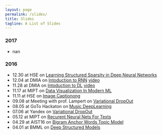 ```yaml
---
layout: page
permalink: /slides/
title: Slides
tagline: A List of Slides
---
```


### 2017
- nan

### 2016 
- 12.30 at HSE on [Learning Structured Sparsity in Deep Neural Networks](2016.12.27_SSL/ssl.pdf)
- 12.04 at DMIA on [Intoduction to RNN](2016.12.04_DMIA_RNN/dmia_rnn.pdf) [video](https://youtu.be/i-l9x09kqZ8)
- 11.28 at DMIA on [Intoduction to DL](2016.11.28_DMIA_DL/dmia_dl.pdf) [video](https://youtu.be/xguvCaSGWQY)
- 11.17 at MIPT on [Data Visualization In Modern ML](2016.11.17_DataVisualizationInModernML/data_viz.pdf)
- 11.11 at HSE  on [Image Captionong](2016.11.11_ImageCaptioning/image_captionong.pdf)
- 09.08 at Meeting with prof. Lampert on [Variational DropOut](2016.09.08_VDLtoLampert/variation_deep_learning.pdf)
- 08.05 at GoTo Hackaton on [Music DeepLearning](2016.08.05_MusicDeepLearning/deep_nn_for_music.pdf)
- 07.06 at Yandex on [Variational DropOut](2016.07.06_VariationalDropOut/variation_dropout.pdf)
- 05.12 at MIPT on [Recurent Neural Nets For Texts](2016.05.12_RecurentNeuralNetsForTexts/recurent_nn_for_texts.pdf)
- 04.29 at AIST16 on [Bigram Anchor Words Topic Model](2016.04.29_BigramAnchorWordsTopicModel/deep_structured_models.pdf)
- 04.01 at BMML on [Deep Structured Models](2016.04.01_DeepStructuredModels/deep_structured_models.pdf)
